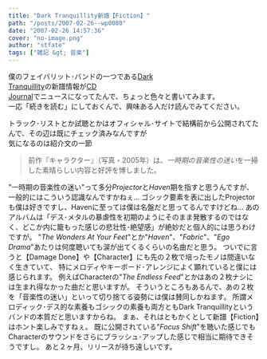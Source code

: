 ```yaml
---
title: "Dark Tranquillity新譜【Fiction】"
path: "/posts/2007-02-26--wp0080"
date: "2007-02-26 14:57:36"
cover: "no-image.png"
author: "stfate"
tags: ["雑記 &gt; 音楽"]
---
```


<style type="text/css">
<!--
p {white-space: pre-wrap};
-->
</style>

僕のフェイバリット･バンドの一つである<a href="http://www.darktranquillity.com/" target="_blank">Dark Tranquillity</a>の新譜情報が<a href="http://www.cdjournal.com/main/news/news.php?nno=14335" target="_blank">CD Journal</a>でニュースになってたんで、ちょっと色々と書いてみます。
一応「続きを読む」にしておくんで、興味ある人だけ読んでみてください。

<!--more-->
トラック･リストとか試聴とかはオフィシャル･サイトで結構前から公開されてたんで、その辺は既にチェック済みなんですが
気になるのは紹介文の一節
<blockquote>前作『キャラクター』（写真・2005年）は、<em>一時期の音楽性の迷い</em>を一掃した素晴らしい内容と好評を博しました。</blockquote>"一時期の音楽性の迷い"って多分<em>Projector</em>と<em>Haven</em>期を指すと思うんですが、一般的にはこういう認識なんですかねぇ…
ゴシック要素を表に出したProjectorも僕は好きですし、Havenに至っては僕は名盤だと思ってるんですけどね…
あのアルバムは「デス･メタルの暴虐性を初期のようにそのまま発散するのではなく、どこか内に籠もった感じの悲壮性･絶望感」が絶妙だと個人的には思うわけですが。
"<em>The Wonders At Your Feet</em>"とか"<em>Haven</em>"、"<em>Fabric</em>"、"<em>Ego Drama</em>"あたりは何度聴いても涙が出てくるくらいの名曲だと思う。
ついでに言うと【Damage Done】や【Character】にも先の２枚で培ったモノは間違いなく生きていて、
特にメロディやキーボード･アレンジによく顕れていると僕には感じられます。
例えばCharacterの"<em>The Endless Feed</em>"とかはあの２枚ナシには生まれ得なかった曲だと思いますが。
そういうところもあるんで、あの２枚を「音楽性の迷い」といって切り捨てる姿勢には僕は賛同しかねます。
所謂メロディック･デス的な素養もゴシックの素養も両方ともDark Tranquillityというバンドの本質だと思いますからね。
まぁ、それはともかくとして新譜【Fiction】はホント楽しみですねぇ。
既に公開されている"<em>Focus Shift</em>"を聴いた感じでもCharacterのサウンドをさらにブラッシュ･アップした感じで相当に期待できそうですし。
あと２ヶ月、リリースが待ち遠しいです。
